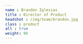 ```yaml
---
name : Brandon Iglesias
title : Director of Product
headshot : /img/team/brandon.jpg
class : product
all : true
weight: 96
---
```


